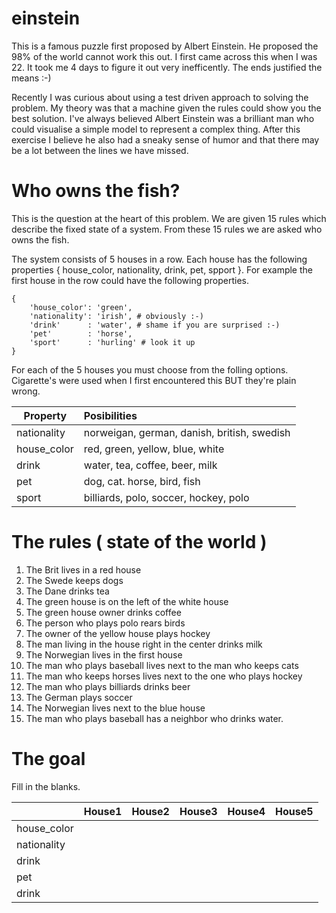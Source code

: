 einstein
========

This is a famous puzzle first proposed by Albert Einstein.  He proposed the 98% of the world cannot work this out.  I first came across this when I was 22.  It took me 4 days to figure it out very inefficently.  The ends justified the means :-)

Recently I was curious about using a test driven approach to solving the problem.  My theory was that a machine given the rules could show you the best solution.  I've always believed Albert Einstein was a brilliant man who could visualise a simple model to represent a complex thing.  After this exercise I believe he also had a sneaky sense of humor and that there may be a lot between the lines we have missed.

Who owns the fish?
==================

This is the question at the heart of this problem.  We are given 15 rules which describe the fixed state of a system.  From these 15 rules we are asked who owns the fish.

The system consists of 5 houses in a row.  Each house has the following properties { house_color, nationality, drink, pet, spport }.  For example the first house in the row could have the following properties.

```
{
    'house_color': 'green',
    'nationality': 'irish', # obviously :-)
    'drink'      : 'water', # shame if you are surprised :-)
    'pet'        : 'horse',
    'sport'      : 'hurling' # look it up
}
```

For each of the 5 houses you must choose from the folling options.  Cigarette's were used when I first encountered this BUT they're plain wrong.

| Property    | Posibilities                                |
| ----------- |:------------------------------------------- |
| nationality | norweigan, german, danish, british, swedish |
| house_color | red, green, yellow, blue, white |
| drink | water, tea, coffee, beer, milk |
| pet | dog, cat. horse, bird, fish |
| sport | billiards, polo, soccer, hockey, polo |

The rules ( state of the world )
================================

1. The Brit lives in a red house
2. The Swede keeps dogs
3. The Dane drinks tea
4. The green house is on the left of the white house
5. The green house owner drinks coffee
6. The person who plays polo rears birds
7. The owner of the yellow house plays hockey
8. The man living in the house right in the center drinks milk
9. The Norwegian lives in the first house
10. The man who plays baseball lives next to the man who keeps cats
11. The man who keeps horses lives next to the one who plays hockey
12. The man who plays billiards drinks beer
13. The German plays soccer
14. The Norwegian lives next to the blue house
15. The man who plays baseball has a neighbor who drinks water.

The goal
========

Fill in the blanks.

|   | House1 | House2 | House3 | House4 | House5 |
|:--- |:--- |:--- |:--- |:--- |:--- |
| house_color |   |   |   |   |   |
| nationality |   |   |   |   |   |
| drink |   |   |   |   |   |
| pet |   |   |   |   |   |
| drink |   |   |   |   |   |
